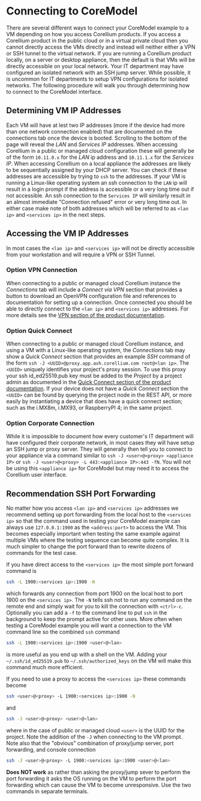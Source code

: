 # Connecting to CoreModel

There are several different ways to connect your CoreModel example to a VM depending on how you access Corellium products. If you access a Corellium product in the public cloud or in a virtual private cloud then you cannot directly access the VMs directly and instead will neither either a VPN or SSH tunnel to the virtual network. If you are running a Corellium product locally, on a server or desktop appliance, then the default is that VMs will be directly accessible on your local network. Your IT department may have configured an isolated network with an SSH jump server. While possible, it is uncommon for IT departments to setup VPN configurations for isolated networks. The following procedure will walk you through determining how to connect to the CoreModel interface.

## Determining VM IP Addresses

Each VM will have at lest two IP addresses (more if the device had more than one network connection enabled) that are documented on the connections tab once the device is booted. Scrolling to the bottom of the page will reveal the *LAN* and *Services IP* addresses. When accessing Corellium in a public or managed cloud configuration these will generally be of the form `10.11.0.x` for the *LAN* ip address and `10.11.1.x` for the *Services IP*. When accessing Corellium on a local appliance the addresses are likely to be sequentially assigned by your DHCP server. You can check if these addresses are accessible by trying to `ssh` to the addresses. If your VM is running a Linux-like operating system an ssh connection to the `LAN` ip will result in a login prompt if the address is accessible or a very long time out if not accessible. An ssh connection to the `Services IP` will similarly result in an almost immediate "Connection refused" error or very long time out. In either case make note of both addresses which will be referred to as `<lan ip>` and `<services ip>` in the next steps.

## Accessing the VM IP Addresses

In most cases the `<lan ip>` and `<services ip>` will not be directly accessible from your workstation and will require a VPN or SSH Tunnel.

### Option VPN Connection

When connecting to a public or managed cloud Corellium instance the *Connections* tab will include a *Connect via VPN* section that provides a button to download an OpenVPN configuration file and references to documentation for setting up a connection. Once connected you should be able to directly connect to the `<lan ip>` and `<services ip>` addresses. For more details see the [VPN section of the product documentation](https://support.avh.corellium.com/features/connect/vpn).

### Option Quick Connect

When connecting to a public or managed cloud Corellium instance, and using a VM with a Linux-like operating system, the *Connections* tab may show a *Quick Connect* section that provides an example *SSH* command of the form `ssh -J <UUID>@proxy.app.avh.corellium.com root@<lan ip>`. The `<UUID>` uniquely identifies your project's proxy session. To use this proxy your ssh id_ed25519.pub key must be added to the *Project* by a project admin as documented in the [Quick Connect section of the product documentation](https://support.avh.corellium.com/features/connect/quick-connect). If your device does not have a *Quick Connect* section the `<UUID>` can be found by querying the project node in the REST API, or more easily by instantiating a device that does have a quick connect section; such as the i.MX8m, i.MX93, or RaspberryPI 4; in the same project.

### Option Corporate Connection

While it is impossible to document how every customer's IT department will have configured their corporate network, in most cases they will have setup an SSH jump or proxy server. They will generally then tell you to connect to your appliance via a command similar to `ssh -J <user>@<proxy> <appliance IP>` or `ssh -J <user>@<proxy> -L 443:<appliance IP>:443 -fN`. You will not be using this `<appliance ip>` for CoreModel but may need it to access the Corellium user interface.

## Recommendation SSH Port Forwarding

No matter how you access `<lan ip>` and `<services ip>` addresses we recommend setting up port forwarding from the local host to the `<services ip>` so that the command used in testing your CoreModel example can always use `127.0.0.1:1900` as the `<address:port>` to access the VM. This becomes especially important when testing the same example against multiple VMs where the testing sequence can become quite complex. It is much simpler to change the port forward than to rewrite dozens of commands for the test case.

If you have direct access to the `<services ip>` the most simple port forward command is

```bash
ssh -L 1900:<services ip>:1900 -N
```

which forwards any connection from port 1900 on the local host to port 1900 on the `<services ip>`. The `-N` tells ssh not to run any command on the remote end and simply wait for you to kill the connection with `<ctrl>-c`. Optionally you can add a `-f` to the command line to put `ssh` in the background to keep the prompt active for other uses. More often when testing a CoreModel example you will want a connection to the VM command line so the combined `ssh` command

```bash
ssh -L 1900:<services ip>:1900 <user>@<lan>
```

is more useful as you end up with a shell on the VM. Adding your `~/.ssh/id_ed25519.pub` to `~/.ssh/authorized_keys` on the VM will make this command much more efficient.

If you need to use a proxy to access the `<services ip>` these commands become

```bash
ssh <user>@<proxy> -L 1900:<services ip>:1900 -N
```

and

```bash
ssh -J <user>@<proxy> <user>@<lan>
```

where in the case of public or managed cloud `<user>` is the UUID for the project. Note the addition of the `-J` when connecting to the VM prompt. Note also that the "obvious" combination of proxy/jump server, port forwarding, and console connection

```bash
ssh -J <user>@<proxy> -L 1900:<services ip>:1900 <user>@<lan>
```

**Does NOT work** as rather than asking the proxy/jump sever to perform the port forwarding it asks the OS running on the VM to perform the port forwarding which can cause the VM to become unresponsive. Use the two commands in separate terminals.
